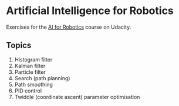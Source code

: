 # Artificial Intelligence for Robotics

Exercises for the [AI for Robotics](https://classroom.udacity.com/courses/cs373) course on Udacity.  

## Topics
1. Histogram filter
2. Kalman filter
3. Particle filter
4. Search (path planning)
5. Path smoothing
6. PID control
7. Twiddle (coordinate ascent) parameter optimisation